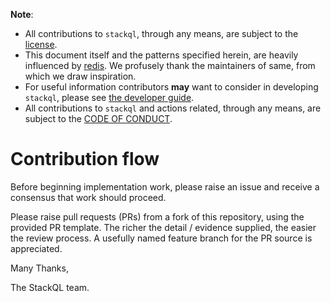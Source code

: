 **Note**: 

- All contributions to `stackql`, through any means, are subject to the [license](/LICENSE). 
- This document itself and the patterns specified herein, are heavily influenced by [redis](https://github.com/redis/redis). We profusely thank the maintainers of same, from which we draw inspiration.
- For useful information contributors **may** want to consider in developing `stackql`, please see [the developer guide](/docs/developer_guide.md).
- All contributions to `stackql` and actions related, through any means, are subject to the [CODE OF CONDUCT](/CODE_OF_CONDUCT.md). 

# Contribution flow

Before beginning implementation work, please raise an issue and receive a consensus that work should proceed.

Please raise pull requests (PRs) from a fork of this repository, using the provided PR template.  The richer the detail / evidence supplied, the easier the review process.  A usefully named feature branch for the PR source is appreciated.

Many Thanks,

The StackQL team.
